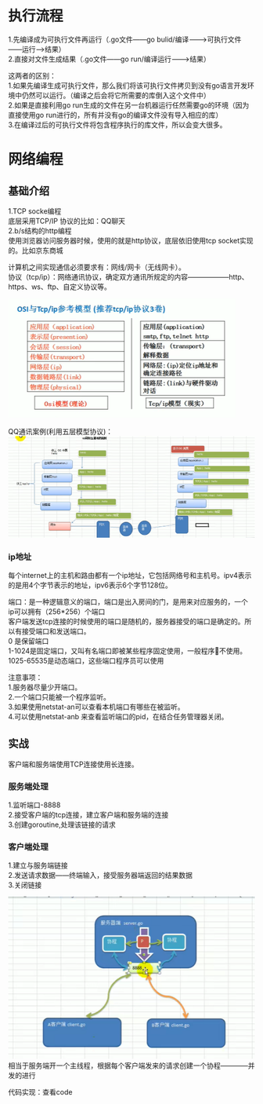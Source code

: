 # 执行流程   
1.先编译成为可执行文件再运行（.go文件——go bulid/编译———>可执行文件——运行——>结果）  
2.直接对文件生成结果（.go文件——go run/编译运行———>结果）  

这两者的区别：  
1.如果先编译生成可执行文件，那么我们将该可执行文件拷贝到没有go语言开发环境中仍然可以运行。（编译之后会将它所需要的库倒入这个文件中）  
2.如果是直接利用go run生成的文件在另一台机器运行任然需要go的环境（因为直接使用go run进行的，所有并没有go的编译文件没有导入相应的库）    
3.在编译过后的可执行文件将包含程序执行的库文件，所以会变大很多。  
 
# 网络编程  
## 基础介绍
1.TCP socke编程  
底层采用TCP/IP 协议的比如：QQ聊天  
2.b/s结构的http编程  
使用浏览器访问服务器时候，使用的就是http协议，底层依旧使用tcp socket实现的。比如京东商城  

计算机之间实现通信必须要求有：网线/网卡（无线网卡）。  
协议（tcp/ip）：网络通讯协议，确定双方通讯所规定的内容——————http、https、ws、ftp、自定义协议等。  

![](../img/png1.jpeg)

QQ通讯案例(利用五层模型协议)：  
![](../img/png2.jpeg)  
 
### ip地址  
每个internet上的主机和路由都有一个ip地址，它包括网络号和主机号。ipv4表示的是用4个字节表示的地址，ipv6表示6个字节128位。  

端口：是一种逻辑意义的端口，端口是出入房间的门，是用来对应服务的，一个 ip可以拥有（256*256）个端口  
客户端发送tcp连接的时候使用的端口是随机的，服务器接受的端口是确定的。所以有接受端口和发送端口。  
0 是保留端口  
1-1024是固定端口，又叫有名端口即被某些程序固定使用，一般程序🦍不使用。  
1025-65535是动态端口，这些端口程序员可以使用  

注意事项：  
1.服务器尽量少开端口。  
2.一个端口只能被一个程序监听。  
3.如果使用netstat-an可以查看本机端口有哪些在被监听。  
4.可以使用netstat-anb 来查看监听端口的pid，在结合任务管理器关闭。  

## 实战
客户端和服务端使用TCP连接使用长连接。  
### 服务端处理  
1.监听端口-8888  
2.接受客户端的tcp连接，建立客户端和服务端的连接  
3.创建goroutine,处理该链接的请求  

### 客户端处理
1.建立与服务端链接  
2.发送请求数据——终端输入，接受服务器端返回的结果数据  
3.关闭链接  

![](../img/png3.jpeg)  
相当于服务端开一个主线程，根据每个客户端发来的请求创建一个协程————并发的进行    

代码实现：查看code  
